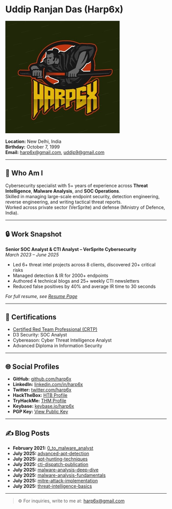 # Uddip Ranjan Das (Harp6x)

![Profile Picture](assets/images/harp6.jpeg)

**Location:** New Delhi, India  
**Birthday:** October 7, 1999  
**Email:** [harp6x@gmail.com](mailto:harp6x@gmail.com), [uddip9@gmail.com](mailto:uddip9@gmail.com)

---

## 💼 Who Am I

Cybersecurity specialist with 5+ years of experience across **Threat Intelligence**, **Malware Analysis**, and **SOC Operations**.  
Skilled in managing large-scale endpoint security, detection engineering, reverse engineering, and writing tactical threat reports.  
Worked across private sector (VerSprite) and defense (Ministry of Defence, India).

---

## 🔒 Work Snapshot

**Senior SOC Analyst & CTI Analyst – VerSprite Cybersecurity**  
_March 2023 – June 2025_  
- Led 6+ threat intel projects across 8 clients, discovered 20+ critical risks  
- Managed detection & IR for 2000+ endpoints  
- Authored 4 technical blogs and 25+ weekly CTI newsletters  
- Reduced false positives by 40% and average IR time to 30 seconds


_For full resume, see [Resume Page](docs/resume.pdf)_

---

## 📜 Certifications

- [Certified Red Team Professional (CRTP)](https://www.credential.net/f86a21bc-8852-4c4f-a6d8-d2b32f1c995a)
- D3 Security: SOC Analyst
- Cybereason: Cyber Threat Intelligence Analyst
- Advanced Diploma in Information Security

---

## 🌐 Social Profiles

- **GitHub:** [github.com/harp6x](https://github.com/harp6x)  
- **LinkedIn:** [linkedin.com/in/harp6x](https://www.linkedin.com/in/harp6x)  
- **Twitter:** [twitter.com/harp6x](https://twitter.com/harp6x)  
- **HackTheBox:** [HTB Profile](https://app.hackthebox.com/users/349193)  
- **TryHackMe:** [THM Profile](https://tryhackme.com/p/Harp6x)  
- **Keybase:** [keybase.io/harp6x](https://keybase.io/harp6x)  
- **PGP Key:** [View Public Key](https://raw.githubusercontent.com/harp6x/harp6x.github.io/master/harp6x%20PGP%20Public%20Key.asc)

---

## ✍️ Blog Posts

- **February 2021:** [0_to_malware_analyst](posts/0_to_malware_analyst.md)
- **July 2025:** [advanced-apt-detection](posts/advanced-apt-detection.md)
- **July 2025:** [apt-hunting-techniques](posts/apt-hunting-techniques.md)
- **July 2025:** [cti-dispatch-publication](posts/cti-dispatch-publication.md)
- **July 2025:** [malware-analysis-deep-dive](posts/malware-analysis-deep-dive.md)
- **July 2025:** [malware-analysis-fundamentals](posts/malware-analysis-fundamentals.md)
- **July 2025:** [mitre-attack-implementation](posts/mitre-attack-implementation.md)
- **July 2025:** [threat-intelligence-basics](posts/threat-intelligence-basics.md)

---

> ⚙️ For inquiries, write to me at: [harp6x@gmail.com](mailto:harp6x@gmail.com)
